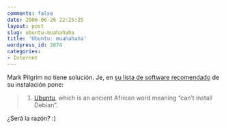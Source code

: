```yaml
---
comments: false
date: 2006-06-26 22:25:25
layout: post
slug: ubuntu-muahahaha
title: 'Ubuntu: muahahaha'
wordpress_id: 2874
categories:
- Internet
---
```


Mark Pilgrim no tiene solución. Je, en [su lista de software recomendado](http://diveintomark.org/archives/2006/06/26/essentials-2006) de su instalación pone:





>   1. [Ubuntu](http://www.ubuntu.com/), which is an ancient African word meaning “can’t install Debian”.





¿Será la razón? :)
